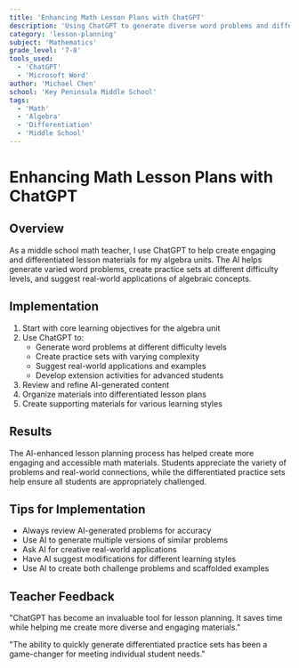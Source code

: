 ```yaml
---
title: 'Enhancing Math Lesson Plans with ChatGPT'
description: 'Using ChatGPT to generate diverse word problems and differentiated practice materials for algebra lessons'
category: 'lesson-planning'
subject: 'Mathematics'
grade_level: '7-8'
tools_used:
  - 'ChatGPT'
  - 'Microsoft Word'
author: 'Michael Chen'
school: 'Key Peninsula Middle School'
tags:
  - 'Math'
  - 'Algebra'
  - 'Differentiation'
  - 'Middle School'
---
```


# Enhancing Math Lesson Plans with ChatGPT

## Overview

As a middle school math teacher, I use ChatGPT to help create engaging and differentiated lesson materials for my algebra units. The AI helps generate varied word problems, create practice sets at different difficulty levels, and suggest real-world applications of algebraic concepts.

## Implementation

1. Start with core learning objectives for the algebra unit
2. Use ChatGPT to:
   - Generate word problems at different difficulty levels
   - Create practice sets with varying complexity
   - Suggest real-world applications and examples
   - Develop extension activities for advanced students
3. Review and refine AI-generated content
4. Organize materials into differentiated lesson plans
5. Create supporting materials for various learning styles

## Results

The AI-enhanced lesson planning process has helped create more engaging and accessible math materials. Students appreciate the variety of problems and real-world connections, while the differentiated practice sets help ensure all students are appropriately challenged.

## Tips for Implementation

- Always review AI-generated problems for accuracy
- Use AI to generate multiple versions of similar problems
- Ask AI for creative real-world applications
- Have AI suggest modifications for different learning styles
- Use AI to create both challenge problems and scaffolded examples

## Teacher Feedback

"ChatGPT has become an invaluable tool for lesson planning. It saves time while helping me create more diverse and engaging materials."

"The ability to quickly generate differentiated practice sets has been a game-changer for meeting individual student needs."
